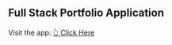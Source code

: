 ## Full Stack Portfolio Application

Visit the app: [👆 Click Here](https://portfolio-f7924.firebaseapp.com)

